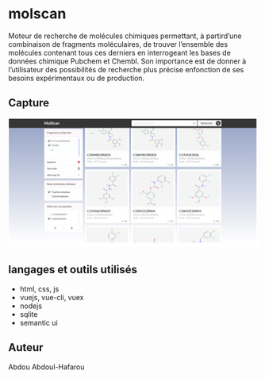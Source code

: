 ﻿# molscan
Moteur de recherche de molécules chimiques permettant, à partird’une combinaison de fragments moléculaires, de trouver l’ensemble des molécules contenant tous ces derniers en interrogeant les bases de données chimique Pubchem et Chembl. Son importance est de donner à l’utilisateur des possibilités de recherche plus précise enfonction de ses besoins expérimentaux ou de production.

## Capture
![screenshot](screenshot/screenshot.png)

## langages et outils utilisés
- html, css, js
- vuejs, vue-cli, vuex
- nodejs
- sqlite
- semantic ui
## Auteur
Abdou Abdoul-Hafarou
